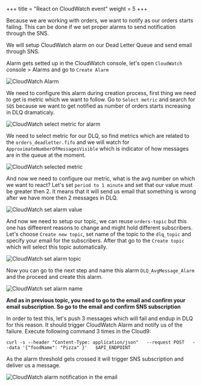 +++
title = "React on CloudWatch event"
weight = 5
+++

Because we are working with orders, we want to notify as our orders starts failing. This can be done if we set proper alarms to send notification through the SNS.

We will setup CloudWatch alarm on our Dead Letter Queue and send email through SNS.

Alarm gets setted up in the CloudWatch console, let's open `CloudWatch` console > Alarms and go to `Create Alarm`

![CloudWatch Alarm](/images/sns/alarms/sns-alarm.png)

We need to configure this alarm during creation process, first thing we need to get is metric which we want to follow. Go to `Select metric` and search for `SQS` because we want to get notified as number of orders starts increasing in DLQ dramaticaly.

![CloudWatch select metric for alarm](/images/sns/alarms/alarm-metric.png)

We need to select metric for our DLQ, so find metrics which are related to the `orders_deadletter.fifo` and we will watch for `ApproximateNumberOfMessagesVisible` which is indicator of how messages are in the queue at the moment.

![CloudWatch selected metric](/images/sns/alarms/alarm-selected-metric.png)

And now we need to configure our metric, what is the avg number on which we want to react?
Let's set `period to 1 minute` and set that our value must be greater then 2. It means that it will send us email that something is wrong after we have more then 2 messages in DLQ.

![CloudWatch set alarm value](/images/sns/alarms/alarm-value.png)

And now we need to setup our topic, we can reuse `orders-topic` but this one has diffeerent reasons to change and might hold different subscribers.
Let's choose `Create new topic`, set name of the topic to the `dlq_topic` and specify your email for the subscribers. After that go to the `Create topic` which will select this topic automatically.

![CloudWatch set alarm topic](/images/sns/alarms/topic-creation.png)

Now you can go to the next step and name this alarm `DLQ_AvgMessage_Alarm` and the proceed and create this alarm.

![CloudWatch set alarm name](/images/sns/alarms/alarm-name.png)

**And as in previous topic, you need to go to the email and confirm your email subscription. So go to the email and confirm SNS subscription**

In order to test this, let's push 3 messages which will fail and endup in DLQ for this reason. It should trigger CloudWatch Alarm and notify us of the failure. Execute following command 3 times in the Cloud9:

```
curl -s --header "Content-Type: application/json"   --request POST   --data '{"foodName": "Pizza" }'   $API_ENDPOINT
```

As the alarm threshold gets crossed it will trigger SNS subscription and deliver us a message.

![CloudWatch alarm notification in the email](/images/sns/alarms/alarm-notification.png)

